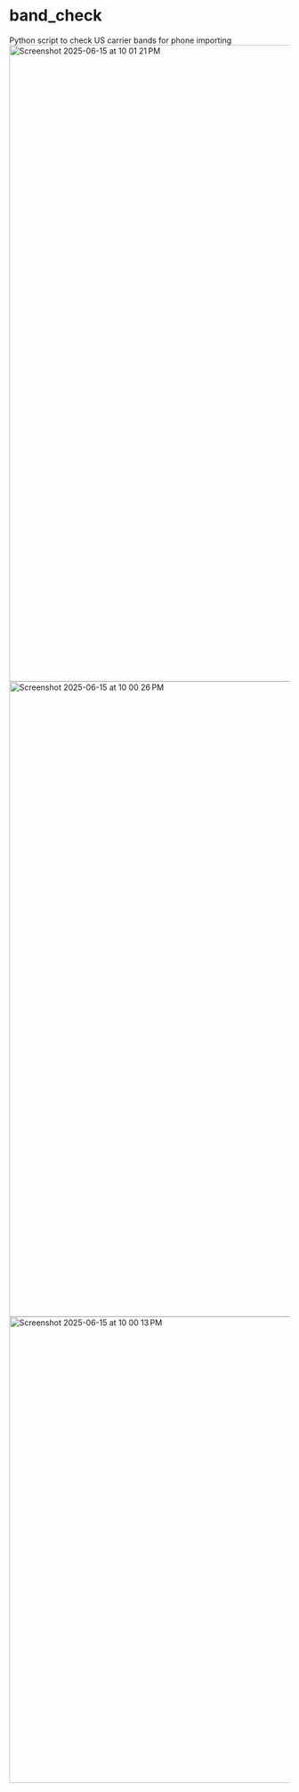 # band_check
Python script to check US carrier bands for phone importing
<img width="1141" alt="Screenshot 2025-06-15 at 10 01 21 PM" src="https://github.com/user-attachments/assets/d0474627-7475-47db-8d99-9cc0fc29a04e" />
<img width="1139" alt="Screenshot 2025-06-15 at 10 00 26 PM" src="https://github.com/user-attachments/assets/f39df422-d9fb-4723-af2c-232c2aea039f" />
<img width="836" alt="Screenshot 2025-06-15 at 10 00 13 PM" src="https://github.com/user-attachments/assets/f9005958-9dc0-41b1-8341-e03e43ee8442" />

